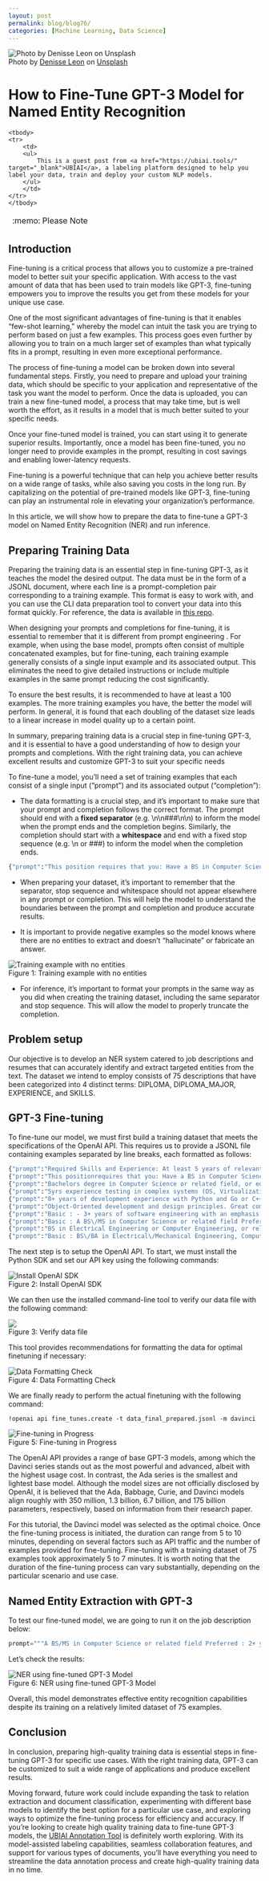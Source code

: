 ```yaml
---
layout: post
permalink: blog/blog76/
categories: [Machine Learning, Data Science]
---
```


![Photo by [Denisse Leon](https://unsplash.com/@denisseleon?utm_source=unsplash&utm_medium=referral&utm_content=creditCopyText) on [Unsplash](https://unsplash.com/s/photos/tune?utm_source=unsplash&utm_medium=referral&utm_content=creditCopyText)](https://cdn-images-1.medium.com/max/10368/1*swAEakUcYMxj-EiJFtj8_Q.jpeg)<br>Photo by [Denisse Leon](https://unsplash.com/@denisseleon?utm_source=unsplash&utm_medium=referral&utm_content=creditCopyText) on [Unsplash](https://unsplash.com/s/photos/tune?utm_source=unsplash&utm_medium=referral&utm_content=creditCopyText)

<!--end_excerpt-->

<link rel="canonical" href="https://ubiai.tools/blog/article/How-to-Fine-Tune-GPT-3-Model-for-Named-Entity-Recognition" />

# How to Fine-Tune GPT-3 Model for Named Entity Recognition

<table>
    <thead>
    <tr>
        <td align="left">
        :memo:   Please Note
        </td>
    </tr>
    </thead>

    <tbody>
    <tr>
        <td>
        <ul>
            This is a guest post from <a href="https://ubiai.tools/" target="_blank">UBIAI</a>, a labeling platform designed to help you label your data, train and deploy your custom NLP models.
        </ul>
        </td>
    </tr>
    </tbody>
</table>

## Introduction

Fine-tuning is a critical process that allows you to customize a pre-trained model to better suit your specific application. With access to the vast amount of data that has been used to train models like GPT-3, fine-tuning empowers you to improve the results you get from these models for your unique use case.

One of the most significant advantages of fine-tuning is that it enables “few-shot learning,” whereby the model can intuit the task you are trying to perform based on just a few examples. This process goes even further by allowing you to train on a much larger set of examples than what typically fits in a prompt, resulting in even more exceptional performance.

The process of fine-tuning a model can be broken down into several fundamental steps. Firstly, you need to prepare and upload your training data, which should be specific to your application and representative of the task you want the model to perform. Once the data is uploaded, you can train a new fine-tuned model, a process that may take time, but is well worth the effort, as it results in a model that is much better suited to your specific needs.

Once your fine-tuned model is trained, you can start using it to generate superior results. Importantly, once a model has been fine-tuned, you no longer need to provide examples in the prompt, resulting in cost savings and enabling lower-latency requests.

Fine-tuning is a powerful technique that can help you achieve better results on a wide range of tasks, while also saving you costs in the long run. By capitalizing on the potential of pre-trained models like GPT-3, fine-tuning can play an instrumental role in elevating your organization’s performance.

In this article, we will show how to prepare the data to fine-tune a GPT-3 model on Named Entity Recognition (NER) and run inference.

## Preparing Training Data

Preparing the training data is an essential step in fine-tuning GPT-3, as it teaches the model the desired output. The data must be in the form of a JSONL document, where each line is a prompt-completion pair corresponding to a training example. This format is easy to work with, and you can use the CLI data preparation tool to convert your data into this format quickly. For reference, the data is available in [this repo](https://github.com/walidamamou/gpt-finetuning.git).

When designing your prompts and completions for fine-tuning, it is essential to remember that it is different from prompt engineering . For example, when using the base model, prompts often consist of multiple concatenated examples, but for fine-tuning, each training example generally consists of a single input example and its associated output. This eliminates the need to give detailed instructions or include multiple examples in the same prompt reducing the cost significantly.

To ensure the best results, it is recommended to have at least a 100 examples. The more training examples you have, the better the model will perform. In general, it is found that each doubling of the dataset size leads to a linear increase in model quality up to a certain point.

In summary, preparing training data is a crucial step in fine-tuning GPT-3, and it is essential to have a good understanding of how to design your prompts and completions. With the right training data, you can achieve excellent results and customize GPT-3 to suit your specific needs

To fine-tune a model, you’ll need a set of training examples that each consist of a single input (“prompt”) and its associated output (“completion”):

* The data formatting is a crucial step, and it’s important to make sure that your prompt and completion follows the correct format. The prompt should end with a **fixed separator** (e.g. \n\n###\n\n) to inform the model when the prompt ends and the completion begins. Similarly, the completion should start with a **whitespace** and end with a fixed stop sequence (e.g. \n or ###) to inform the model when the completion ends.

```python
{"prompt":"This position requires that you: Have a BS in Computer Science, related degree, or equivalent experience Have 2+ years of experience in the technology industry Can work with C++ and\/or Objective-C code Are able to learn other frameworks, such as ReactNative\n\n###\n\n","completion":" diploma:['bs']\ndiploma_major:['computer science']\nexperience:['2 + years']\nskills:['technology industry', 'c++', 'objective - c']\n END"}
```
* When preparing your dataset, it’s important to remember that the separator, stop sequence and whitespace should not appear elsewhere in any prompt or completion. This will help the model to understand the boundaries between the prompt and completion and produce accurate results.

* It is important to provide negative examples so the model knows where there are no entities to extract and doesn’t “hallucinate” or fabricate an answer.

![Training example with no entities](https://cdn-images-1.medium.com/max/2000/1*JxcKXOXMMVbz3vHdDbgIzQ.png)<br>Figure 1: Training example with no entities

* For inference, it’s important to format your prompts in the same way as you did when creating the training dataset, including the same separator and stop sequence. This will allow the model to properly truncate the completion.

## Problem setup

Our objective is to develop an NER system catered to job descriptions and resumes that can accurately identify and extract targeted entities from the text. The dataset we intend to employ consists of 75 descriptions that have been categorized into 4 distinct terms: DIPLOMA, DIPLOMA_MAJOR, EXPERIENCE, and SKILLS.

## GPT-3 Fine-tuning

To fine-tune our model, we must first build a training dataset that meets the specifications of the OpenAI API. This requires us to provide a JSONL file containing examples separated by line breaks, each formatted as follows:

```python
{"prompt":"Required Skills and Experience: At least 5 years of relevant work experience in a Datacenter or other critical environment facility, working with the operation of building cooling, electrical, mechanical and life safety systems, Electrical Power Monitoring Systems (EPMS), Branch Circuit Monitoring (BCM), Building Automation Systems (BAS), and Battery Monitoring Systems (BMS) At least three years experience leading and motivating a diverse, technical workforce Preferred Skills and Experience : Bachelors Degree or Technical College certification in mechanical or electrical engineering and\/or services Experience working on large scale CE projects Experience with the operation of IT infrastructure (Servers, SANs, Networking, etc.) Background Check Requirements: Ability to meet Microsoft, customer and\/or government security screening requirements are required for this role. These requirements include, but are not limited to the following specialized security screenings: Citizenship Verification: This position requires verification of US Citizenship to meet federal government security requirements. Candidates must have an active TS and be willing to upgrade to TS\/SCI (with polygraph) or have an active TS\/SCI and be willing to upgrade to TS\/SCI (with polygraph). This role will require candidates to maintain the TS\/SCI (with polygraph) clearance. Microsoft Cloud Background Check: This position will be required to pass the Microsoft Cloud background check upon hire\/transfer and every two years thereafter.\n\n###\n\n","completion":" experience:['5 years', 'three years']\nskills:['datacenter', 'critical environment facility', 'operation of building cooling', 'electrical', 'mechanical', 'life safety systems', 'electrical power', 'monitoring systems ( epms )', 'branch circuit monitoring ( bcm )', 'building automation systems ( bas )', 'battery monitoring systems ( bms )', 'leading', 'motivating']\ndiploma:['bachelors']\ndiploma_major:['mechanical', 'electrical engineering']\n END"}
{"prompt":"This positionrequires that you: Have a BS in Computer Science, related degree, or equivalent experience Have 2+ years of experience in the technology industry Can work with C++ and\/or Objective-C code Are able to learn other frameworks, such as ReactNative\n\n###\n\n","completion":" diploma:['bs']\ndiploma_major:['computer science']\nexperience:['2 + years']\nskills:['technology industry', 'c++', 'objective - c']\n END"}
{"prompt":"Bachelors degree in Computer Science or related field, or equivalent industry experience 5+ years of experience delivering solutions and support to enterprise customers 2+ years of experience managing and leading highly technical teams in a fast-paced environment. Demonstrated hands-on experience on one or more of the Dynamics 365 products e.g. Dynamics Customer Engagement (CRM), Dynamics Finance & Operations (ERP) Preferred: MBA Understanding of cloud computing technologies is desired - Azure Core Platform; Data Platform: SQL, Azure DB ; Application development & debugging experience; Power BI, PowerApps Strong passion and focus on delivering the right customer experience Demonstrated ability to recruit and develop global teams Ability to innovate and drive change Ability to build a deep technical relationship with internal teams and customers Microsoft Cloud Background Check: This position will be required to pass the Microsoft Cloud background check upon hire\/transfer and every two years thereafter. Leave this section at the bottom:\n\n###\n\n","completion":" diploma:['bachelors']\ndiploma_major:['computer science']\nexperience:['5 + years', '2 + years']\nskills:['delivering solutions', 'managing', 'leading highly technical teams']\n END"}
{"prompt":"5yrs experience testing in complex systems (OS, Virtualization, Storage, or Networking products). This experience includes writing test plans, developing tests, test process Preferred Tech and Prof Experience While one of the areas of testing are , the more of (Operating System, Networking, storage, virtualization) they have the better. Familiarity and experience with scripting languages, Python, and tool development also add to strength of resume. Experience with agile development process is also preferred. EO Statement IBM is committed to creating a diverse environment and is proud to be an equal opportunity employer. All qualified applicants will receive consideration for employment without regard to race, color, religion, gender, gender identity or expression, sexual orientation, national origin, genetics, disability, age, or veteran status. IBM is also committed to compliance with all fair employment practices regarding citizenship and immigration status. .\n\n###\n\n","completion":" no entity\n , END"}
{"prompt":"8+ years of development experience with Python and Go or C++ Experience with SDN (e.g. OpenFlow, VPP, Open vSwitch) A proven track record of performing on a winning team with a demonstration of bringing products and services to market. A proven track record of system software development. A proven track record of developing software for extremely large scale, distributed environments. A deep understanding of complex system integration and methodologies for proving the correct operation under nominal and faulted conditions of a hyperscale cloud environment. A deep understanding of developing for high availability and its inherent problems. A deep understanding of containers and container clusters such as kubernetes. A deep understanding of virtual machine environment including VMware, KVM, or Xen. Understanding of Open Systems Interconnection Reference Model (OSI-RM), the TCP\/IP stack, and development experience in L2, L3, L4. Preferred Tech and Prof Experience Familiarity with networking protocols which might include: BGP, DHCP, DNS, OSPF, IGMP, IPv4\/IPv6, IS-IS, and others. Familiarity with Network function virtualization (NFV) functionality and network encapsulation including L4 Load Balancers, Firewalls, etc. Working knowledge of git and CICD tools such as Jenkins and Zuul. EO Statement IBM is committed to creating a diverse environment and is proud to be an equal opportunity employer. All qualified applicants will receive consideration for employment without regard to race, color, religion, gender, gender identity or expression, sexual orientation, national origin, genetics, disability, age, or veteran status. IBM is also committed to compliance with all fair employment practices regarding citizenship and immigration status. .\n\n###\n\n","completion":" experience:['8 + years']\nskills:['python', 'c++']\n END"}
{"prompt":"Object-Oriented development and design principles. Great communication skills. DevOps Skills Preferred Tech and Prof Experience Experience with Golang. Experience with large scale distributed systems. EO Statement IBM is committed to creating a diverse environment and is proud to be an equal opportunity employer. All qualified applicants will receive consideration for employment without regard to race, color, religion, gender, gender identity or expression, sexual orientation, national origin, genetics, disability, age, or veteran status. IBM is also committed to compliance with all fair employment practices regarding citizenship and immigration status. .\n\n###\n\n","completion":" no entity\n , END"}
{"prompt":"Basic : - 3+ years of software engineering with an emphasis on system level automation. - 3+ year of experience with a service running in the Microsoft Cloud or similar medium-scale services. - Great oral and written communication skills Preferred : - 5+ years of software industry experience running a service, preferably in the consumer Internet space, with service reliability exceeding 99.9%. - 5+ years of experience managing and engineering solutions using SQL Server or Azure SQL at scale and in Highly Available (HA) environments, with a preferred focus on performance and capacity analysis. - Understanding of large-scale online service network architectures including load balancing, GTM, ACLs, routing, network captures, etc. - Strong working knowledge with Windows 2016, and IIS, including Active Directory, TCP\/IP protocols, and security hardening procedures. - Experience in data structures, algorithms and complexity analysis. - Experience with Microsoft internal tools and processes, experience with deployment technologies (Autopilot, Azure) is a plus. - BA\/BS\/MS degree in CS, related discipline or equivalent work experience.\n\n###\n\n","completion":" experience:['3 + years', '3 + year', '5 + years', '5 + years']\nskills:['software engineering', 'system level automation', 'microsoft cloud', 'software industry', 'consumer internet space', 'managing', 'engineering solutions', 'sql server', 'azure sql', 'highly available ( ha )']\ndiploma:['ba \/ bs \/ ms']\ndiploma_major:['cs']\n END"}
{"prompt":"Basic : A BS\/MS in Computer Science or related field Preferred : 2+ years of programming experience writing code in Java, C++, C#, or C or other object-oriented programming language Experience developing and testing computer software and\/or online services Strong coding, debugging and problem-solving skills Strong knowledge of object-oriented programming language paradigms Great communication skills to collaborate cross-group and work effectively within the team Expertise in web or mobile application development Expertise in relational databases, distributed systems and\/or big data technologies Experience in developing large scale services Ability to meet Microsoft, customer and\/or government security screening requirements are required for this role. These requirements include, but are not limited to the following specialized security screenings: Microsoft Cloud Background Check: This position will be required to pass the Microsoft Cloud background check upon hire\/transfer and every two years thereafter.\n\n###\n\n","completion":" diploma:['bs \/ ms']\ndiploma_major:['computer science']\nexperience:['2 + years']\nskills:['programming experience', 'java', 'c++', 'c #', 'c']\n END"}
{"prompt":"BS in Electrical Engineering or Computer Engineering, or related Engineering Degree, with 3+ years of industry experience. 3+ years of experience with PCB design with both integrated and discrete circuits, and high-speed interfaces. Experience with development and bring-up of data center system equipment, or consumer devices. Experience with analyzing and resolving system hardware issues. PREFERRED MS in electrical engineering or computer engineering. 6+ years of industry experience. Familiar with server system architecture of one of major CPU suppliers. Experience with end-to-end enabling, design, and deployment cycle of a product. Experience with owning a complete hardware system as hardware lead. Experience with working with thermal, mechanical, management firmware, system firmware, and software teams during product development. Experience with design and troubleshooting data buses used in server such as PCIe, SAS, SATA, I2C. Experience with industry standard EDA tools for developing PCB designs. Knowledge of using Linux for testing.\n\n###\n\n","completion":" diploma:['bs', 'ms']\ndiploma_major:['electrical engineering', 'computer engineering', 'electrical engineering', 'computer engineering']\nexperience:['3 + years', '6 + years']\nskills:['pcb design', 'integrated', 'discrete circuits', 'high - speed interfaces', 'industry experience']\n END"}
{"prompt":"Basic : BS\/BA in Electrical\/Mechanical Engineering, Computer Science, Math, Telecommunications, or equivalent experience 4+ Years experience managing large-scale and complex projects 4+ years experience leading technical project management teams with a technical background in network engineering or optical transport Preferred Skills and Experiences Strong working knowledge of physical IT and CE infrastructures (Enterprise or larger business context) Excellent business acumen and financial management experience Experience with Photonics and fiber optics Demonstrated experience leading a team Background Check Requirements: Candidates must meet Microsoft, customer and government security background screening requirements for this role. These requirements currently include, but may change, and are not limited to: Microsoft Cloud Screen Background Check: This position will be required to pass the Microsoft Cloud Screen background check upon hire\/transfer and every two years after that while in this role\n\n###\n\n","completion":" diploma:['bs \/ ba']\ndiploma_major:['electrical \/ mechanical engineering', 'computer science', 'math', 'telecommunications']\nexperience:['4 + years', '4 + years']\nskills:['managing large - scale', 'complex projects', 'leading technical project']\n END"}
```

The next step is to setup the OpenAI API. To start, we must install the Python SDK and set our API key using the following commands:

![Install OpenAI SDK](https://cdn-images-1.medium.com/max/2000/1*QKh2CFS_lvdyjbob4mFNIA.png)<br>Figure 2: Install OpenAI SDK

We can then use the installed command-line tool to verify our data file with the following command:

![](https://cdn-images-1.medium.com/max/2000/1*koN2WU4LuACs6tJB_QcPtg.png)<br>Figure 3: Verify data file

This tool provides recommendations for formatting the data for optimal finetuning if necessary:

![Data Formatting Check](https://cdn-images-1.medium.com/max/2788/1*NbToMorZ9LBRqPN26dN9qA.png)<br>Figure 4: Data Formatting Check

We are finally ready to perform the actual finetuning with the following command:

    !openai api fine_tunes.create -t data_final_prepared.jsonl -m davinci

![Fine-tuning in Progress](https://cdn-images-1.medium.com/max/2000/1*jFWTtAn9MrHZ4ixkm9zSCA.png)<br>Figure 5: Fine-tuning in Progress

The OpenAI API provides a range of base GPT-3 models, among which the Davinci series stands out as the most powerful and advanced, albeit with the highest usage cost. In contrast, the Ada series is the smallest and lightest base model. Although the model sizes are not officially disclosed by OpenAI, it is believed that the Ada, Babbage, Curie, and Davinci models align roughly with 350 million, 1.3 billion, 6.7 billion, and 175 billion parameters, respectively, based on information from their research paper.

For this tutorial, the Davinci model was selected as the optimal choice. Once the fine-tuning process is initiated, the duration can range from 5 to 10 minutes, depending on several factors such as API traffic and the number of examples provided for fine-tuning. Fine-tuning with a training dataset of 75 examples took approximately 5 to 7 minutes. It is worth noting that the duration of the fine-tuning process can vary substantially, depending on the particular scenario and use case.

## Named Entity Extraction with GPT-3

To test our fine-tuned model, we are going to run it on the job description below:

```python
prompt="""A BS/MS in Computer Science or related field Preferred : 2+ years of programming experience writing code in Java, C++, C#, or C or other object-oriented programming language Experience developing and testing computer software and/or online services Strong coding, debugging and problem-solving skills Strong knowledge of object-oriented programming language paradigms Great communication skills to collaborate cross-group and work effectively within the team Expertise in web or mobile application development Expertise in relational databases, distributed systems and/or big data technologies Experience in developing large scale services Ability to meet Microsoft, customer and/or government security screening requirements are required for this role. These requirements include, but are not limited to the following specialized security screenings: Microsoft Cloud Background Check: This position will be required to pass the Microsoft Cloud background check upon hire/transfer and every two years thereafter. \n\n###\n\n""" 
```

Let’s check the results:

![NER using fine-tuned GPT-3 Model](https://cdn-images-1.medium.com/max/2000/1*GD7JqHw0iU7N8XFrmL1Pyw.png)<br>Figure 6: NER using fine-tuned GPT-3 Model

Overall, this model demonstrates effective entity recognition capabilities despite its training on a relatively limited dataset of 75 examples.

## Conclusion

In conclusion, preparing high-quality training data is essential steps in fine-tuning GPT-3 for specific use cases. With the right training data, GPT-3 can be customized to suit a wide range of applications and produce excellent results.

Moving forward, future work could include expanding the task to relation extraction and document classification, experimenting with different base models to identify the best option for a particular use case, and exploring ways to optimize the fine-tuning process for efficiency and accuracy. If you’re looking to create high quality training data to fine-tune GPT-3 models, the [UBIAI Annotation Tool](https://ubiai.tools) is definitely worth exploring. With its model-assisted labeling capabilities, seamless collaboration features, and support for various types of documents, you’ll have everything you need to streamline the data annotation process and create high-quality training data in no time.
